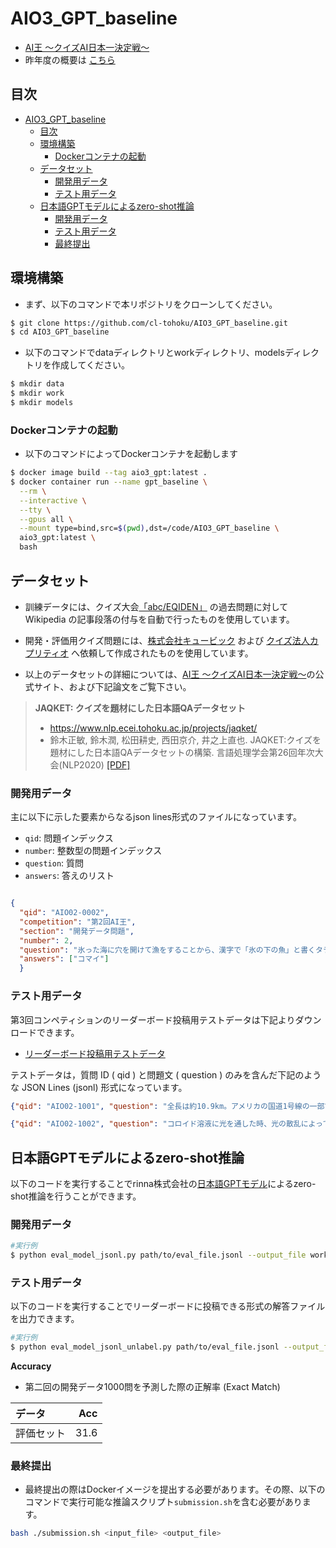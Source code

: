 # AIO3_GPT_baseline

- [AI王 〜クイズAI日本一決定戦〜](https://www.nlp.ecei.tohoku.ac.jp/projects/aio/)
- 昨年度の概要は [こちら](https://sites.google.com/view/project-aio/competition2)


## 目次

- [AIO3_GPT_baseline](#aio3_gpt_baseline)
  - [目次](#目次)
  - [環境構築](#環境構築)
    - [Dockerコンテナの起動](#dockerコンテナの起動)
  - [データセット](#データセット)
    - [開発用データ](#開発用データ)
    - [テスト用データ](#テスト用データ)
  - [日本語GPTモデルによるzero-shot推論](#日本語gptモデルによるzero-shot推論)
    - [開発用データ](#開発用データ-1)
    - [テスト用データ](#テスト用データ-1)
    - [最終提出](#最終提出)

## 環境構築
- まず、以下のコマンドで本リポジトリをクローンしてください。
```bash
$ git clone https://github.com/cl-tohoku/AIO3_GPT_baseline.git
$ cd AIO3_GPT_baseline
```

- 以下のコマンドでdataディレクトリとworkディレクトリ、modelsディレクトリを作成してください。
```bash
$ mkdir data
$ mkdir work
$ mkdir models
```
### Dockerコンテナの起動
- 以下のコマンドによってDockerコンテナを起動します
```bash
$ docker image build --tag aio3_gpt:latest .
$ docker container run --name gpt_baseline \
  --rm \
  --interactive \
  --tty \
  --gpus all \
  --mount type=bind,src=$(pwd),dst=/code/AIO3_GPT_baseline \
  aio3_gpt:latest \
  bash
```


## データセット

- 訓練データには、クイズ大会[「abc/EQIDEN」](http://abc-dive.com/questions/) の過去問題に対して Wikipedia の記事段落の付与を自動で行ったものを使用しています。
- 開発・評価用クイズ問題には、[株式会社キュービック](http://www.qbik.co.jp/) および [クイズ法人カプリティオ](http://capriccio.tokyo/) へ依頼して作成されたものを使用しています。

- 以上のデータセットの詳細については、[AI王 〜クイズAI日本一決定戦〜](https://www.nlp.ecei.tohoku.ac.jp/projects/aio/)の公式サイト、および下記論文をご覧下さい。

> __JAQKET: クイズを題材にした日本語QAデータセット__
> - https://www.nlp.ecei.tohoku.ac.jp/projects/jaqket/
> - 鈴木正敏, 鈴木潤, 松田耕史, ⻄田京介, 井之上直也. JAQKET:クイズを題材にした日本語QAデータセットの構築. 言語処理学会第26回年次大会(NLP2020) [\[PDF\]](https://www.anlp.jp/proceedings/annual_meeting/2020/pdf_dir/P2-24.pdf)

### 開発用データ

主に以下に示した要素からなるjson lines形式のファイルになっています。
- `qid`: 問題インデックス
- `number`: 整数型の問題インデックス
- `question`: 質問
- `answers`: 答えのリスト
```json

{
  "qid": "AIO02-0002", 
  "competition": "第2回AI王", 
  "section": "開発データ問題",
  "number": 2, 
  "question": "氷った海に穴を開けて漁をすることから、漢字で「氷の下の魚」と書くタラ科の魚は何?",
  "answers": ["コマイ"]
  }

```
### テスト用データ
第3回コンペティションのリーダーボード投稿用テストデータは下記よりダウンロードできます。
- [リーダーボード投稿用テストデータ](https://www.google.com/url?q=https%3A%2F%2Fjaqket.s3.ap-northeast-1.amazonaws.com%2Fdata%2Faio_03%2Faio_03_test_unlabeled.jsonl&sa=D&sntz=1&usg=AOvVaw2VL7kspkyoOnakZZr6FUDR)

テストデータは，質問 ID (  qid  ) と問題文 (  question  ) のみを含んだ下記のような JSON Lines (jsonl) 形式になっています。
```json
{"qid": "AIO02-1001", "question": "全長は約10.9km。アメリカの国道1号線の一部である、フロリダ・キーズの島々を結ぶ橋の名前は何?"}

{"qid": "AIO02-1002", "question": "コロイド溶液に光を通した時、光の散乱によって道筋が見える、という現象を、発見者にちなんで何現象という?"}
```

## 日本語GPTモデルによるzero-shot推論
以下のコードを実行することでrinna株式会社の[日本語GPTモデル](https://huggingface.co/rinna/japanese-gpt-1b)によるzero-shot推論を行うことができます。
### 開発用データ
```bash
#実行例
$ python eval_model_jsonl.py path/to/eval_file.jsonl --output_file work/model_answer.csv
```
### テスト用データ
以下のコードを実行することでリーダーボードに投稿できる形式の解答ファイルを出力できます。
```bash
#実行例
$ python eval_model_jsonl_unlabel.py path/to/eval_file.jsonl --output_file work/model_answer.jsonl --save_model
```


__Accuracy__
- 第二回の開発データ1000問を予測した際の正解率 (Exact Match)

| データ     |  Acc |
| :--------- | ---: |
| 評価セット | 31.6 |

### 最終提出
- 最終提出の際はDockerイメージを提出する必要があります。その際、以下のコマンドで実行可能な推論スクリプト`submission.sh`を含む必要があります。
```bash
bash ./submission.sh <input_file> <output_file>
```
